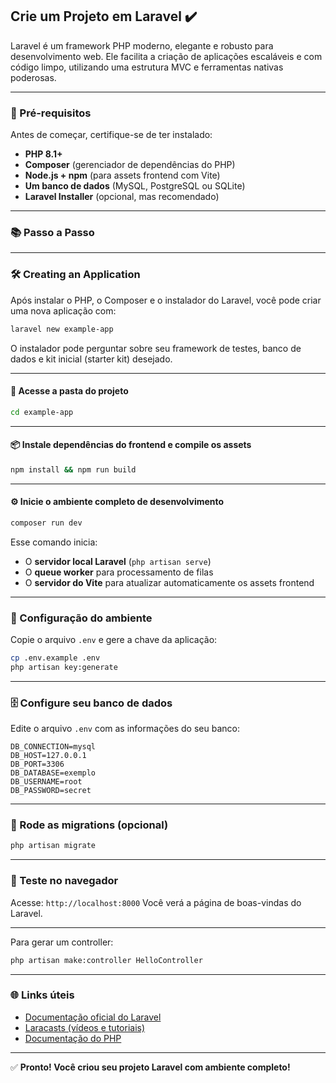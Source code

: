## Crie um Projeto em Laravel ✔️

Laravel é um framework PHP moderno, elegante e robusto para desenvolvimento web. Ele facilita a criação de aplicações escaláveis e com código limpo, utilizando uma estrutura MVC e ferramentas nativas poderosas.

---

### 💠 Pré-requisitos

Antes de começar, certifique-se de ter instalado:

* **PHP 8.1+**
* **Composer** (gerenciador de dependências do PHP)
* **Node.js + npm** (para assets frontend com Vite)
* **Um banco de dados** (MySQL, PostgreSQL ou SQLite)
* **Laravel Installer** (opcional, mas recomendado)

---

### 📚 Passo a Passo

---

### 🛠 Creating an Application

Após instalar o PHP, o Composer e o instalador do Laravel, você pode criar uma nova aplicação com:

```bash
laravel new example-app
```

O instalador pode perguntar sobre seu framework de testes, banco de dados e kit inicial (starter kit) desejado.

---

#### 📂 Acesse a pasta do projeto

```bash
cd example-app
```

---

#### 📦 Instale dependências do frontend e compile os assets

```bash
npm install && npm run build
```

---

#### ⚙️ Inicie o ambiente completo de desenvolvimento

```bash
composer run dev
```

Esse comando inicia:

* O **servidor local Laravel** (`php artisan serve`)
* O **queue worker** para processamento de filas
* O **servidor do Vite** para atualizar automaticamente os assets frontend

---

### 🔧 Configuração do ambiente

Copie o arquivo `.env` e gere a chave da aplicação:

```bash
cp .env.example .env
php artisan key:generate
```

---

### 🗄 Configure seu banco de dados

Edite o arquivo `.env` com as informações do seu banco:

```
DB_CONNECTION=mysql
DB_HOST=127.0.0.1
DB_PORT=3306
DB_DATABASE=exemplo
DB_USERNAME=root
DB_PASSWORD=secret
```

---

### 🧱 Rode as migrations (opcional)

```bash
php artisan migrate
```

---

### 🧪 Teste no navegador

Acesse:
`http://localhost:8000`
Você verá a página de boas-vindas do Laravel.

---


Para gerar um controller:

```bash
php artisan make:controller HelloController
```

---

### 🌐 Links úteis

* [Documentação oficial do Laravel](https://laravel.com/docs)
* [Laracasts (vídeos e tutoriais)](https://laracasts.com)
* [Documentação do PHP](https://www.php.net)

---

✅ **Pronto! Você criou seu projeto Laravel com ambiente completo!**